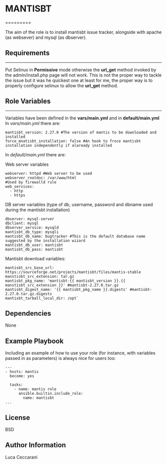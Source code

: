 # MANTISBT
=========

The aim of the role is to install mantisbt issue tracker, alongside with apache (as websever) and mysql (as dbserver).

## Requirements
------------
Put Selinux in **Permissive** mode otherwise the **url_get** method invoked by the admin/install.php page will not work. 
This is not the proper way to tackle the issue but it was he quickest one at least for me, the proper way is to properly configure selinux to allow the **url_get** method.

## Role Variables
--------------
Variables have been defined in the **vars/main.yml** and in **default/main.yml**
In *vars/main.yml* there are:

```
mantisbt_version: 2.27.0 #The version of mantis to be downloaded and installed
force_mnatisbt_installation: false #An hook to froce mantisbt installation independently if alaready installed
```

In *default/main.yml* there are:

Web server variables
```
webserver: httpd #Web server to be used
webserver_rootdoc: /var/www/html
#Used by firewalld rule
web_services:
  - http
  - https
```

DB server variables (type of db, username, password and dbname used during the mantisbt installation)
```
dbserver: mysql-server
dbclient: mysql
dbserver_service: mysqld
mantisbt_db_type: mysqli
mantisbt_db_name: bugtracker #This is the default database name suggested by the installation wizard
mantisbt_db_user: mantisbt
mantisbt_db_pass: mantisbt
```
Mantisbt download variables:
```
mantisbt_src_base_url: https://sourceforge.net/projects/mantisbt/files/mantis-stable
manstisbt_src_extension: tar.gz
mantisbt_pkg_name: 'mantisbt-{{ mantisbt_version }}.{{ manstisbt_src_extension }}' #mantisbt-2.27.0.tar.gz
mantisbt_digest_name: '{{ mantisbt_pkg_name }}.digests' #mantisbt-2.27.0.tar.gz.digests
mantisbt_tarball_local_dir: /opt`
```

Dependencies
------------

None

Example Playbook
----------------

Including an example of how to use your role (for instance, with variables passed in as parameters) is always nice for users too:
```
---
- hosts: mantis
  become: yes

  tasks:
    - name: mantis role
      ansible.builtin.include_role:
        name: mantisbt
...
```
License
-------

BSD

Author Information
------------------

Luca Ceccarani
